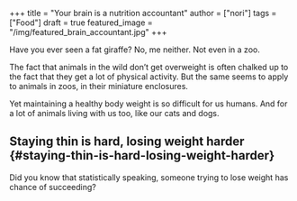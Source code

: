 +++
title = "Your brain is a nutrition accountant"
author = ["nori"]
tags = ["Food"]
draft = true
featured_image = "/img/featured_brain_accountant.jpg"
+++

Have you ever seen a fat giraffe? No, me neither. Not even in a zoo.

The fact that animals in the wild don’t get overweight is often chalked up to the fact that they get a lot of physical activity. But the same seems to apply to animals in zoos, in their miniature enclosures.

Yet maintaining a healthy body weight is so difficult for us humans. And for a lot of animals living with us too, like our cats and dogs.


## Staying thin is hard, losing weight harder {#staying-thin-is-hard-losing-weight-harder}

Did you know that statistically speaking, someone trying to lose weight has chance of succeeding?
